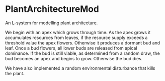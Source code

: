 # PlantArchitectureMod

An L-system for modelling plant architecture.

We begin with an apex which grows through time.
As the apex grows it accumulates resources from leaves, if
the resource supply exceeds a threshold value the apex flowers.
Otherwise it produces a dormant bud and leaf. Once a bud flowers,
all lower buds are released from apical dominance. If the bud is
still viable, as determined from a random draw, the bud becomes
an apex and begins to grow. Otherwise the bud dies.

We have also implemented a random environmental disturbance
that kills the plant.
